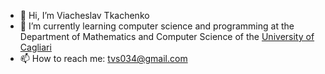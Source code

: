 - 👋 Hi, I’m Viacheslav Tkachenko
- 🌱 I’m currently learning 
    computer science and programming at the Department 
    of Mathematics and Computer Science of the [University of Cagliari](https://www.unica.it/unica/en/homepage.page)
- 📫 How to reach me: tvs034@gmail.com

<!---
tkachenko0/tkachenko0 is a ✨ special ✨ repository because its `README.md` (this file) appears on your GitHub profile.
You can click the Preview link to take a look at your changes.
--->
